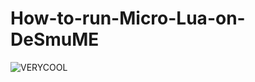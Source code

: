 # How-to-run-Micro-Lua-on-DeSmuME

![VERYCOOL](https://cdn.discordapp.com/attachments/1059666289896980592/1076044591586881536/image.png "GAY!")
